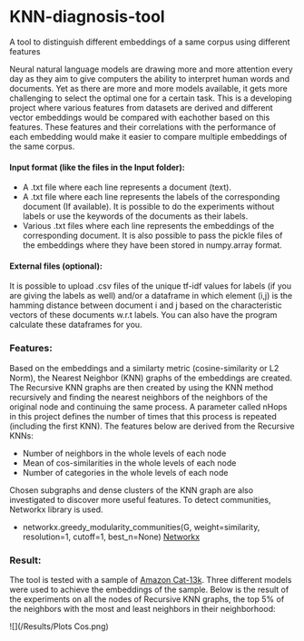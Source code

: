 # KNN-diagnosis-tool
A tool to distinguish different embeddings of a same corpus using different features

Neural natural language models are drawing more and more attention every day as they aim to give computers the ability to interpret human words and documents. Yet as there are more and more models available, it gets more challenging to select the optimal one for a certain task. This is a developing project where various features from datasets are derived and different  vector embeddings would be compared with eachother based on this features. These features and their correlations with the performance of each embedding would make it easier to compare multiple embeddings of the same corpus.

#### Input format (like the files in the Input folder):
* A .txt file where each line represents a document (text).
* A .txt file where each line represents the labels of the corresponding document (If available). It is possible to do the experiments without labels or use the keywords of the documents as their labels.
* Various .txt files where each line represents the embeddings of the corresponding document. It is also possible to pass the pickle files of the embeddings where they have been stored in numpy.array format.

#### External files (optional):
It is possible to upload .csv files of the unique tf-idf values for labels (if you are giving the labels as well) and/or a dataframe in which element (i,j) is the hamming distance between document i and j based on the characteristic vectors of these documents w.r.t labels. You can also have the program calculate these dataframes for you.


### Features:

Based on the embeddings and a similarty metric (cosine-similarity or L2 Norm), the Nearest Neighbor (KNN) graphs of the embeddings are created. The Recursive KNN
graphs are then created by using the KNN method recursively and finding the nearest neighbors of the neighbors of the original node and continuing the same process. A parameter called nHops in this project defines the number of times that this process is repeated (including the first KNN). The features below are derived from the Recursive KNNs:
* Number of neighbors in the whole levels of each node
* Mean of cos-similarities in the whole levels of each node
* Number of categories in the whole levels of each node

Chosen subgraphs and dense clusters of the KNN graph are also investigated to discover more useful features. To detect communities, Networkx library is used. 
* networkx.greedy_modularity_communities(G, weight=similarity, resolution=1, cutoff=1, best_n=None) [Networkx](https://networkx.org/documentation/stable/reference/algorithms/generated/networkx.algorithms.community.modularity_max.greedy_modularity_communities.html#rce363827c0a4-2)


### Result:
The tool is tested with a sample of [Amazon Cat-13k](http://manikvarma.org/downloads/XC/XMLRepository.html). Three different models were used to achieve the embeddings of the sample. Below is the result of the experiments on all the nodes of Recursive KNN graphs, the top 5% of the neighbors with the most and least neighbors in their neighborhood:

![](/Results/Plots Cos.png)
